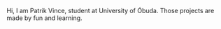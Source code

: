 Hi, I am Patrik Vince, student at University of Óbuda.
Those projects are made by fun and learning.
